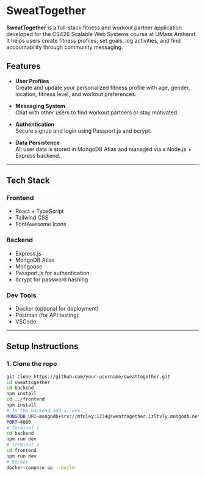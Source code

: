 # SweatTogether 

**SweatTogether** is a full-stack fitness and workout partner application developed for the CS426 Scalable Web Systems course at UMass Amherst. It helps users create fitness profiles, set goals, log activities, and find accountability through community messaging.

## Features

- **User Profiles**  
  Create and update your personalized fitness profile with age, gender, location, fitness level, and workout preferences.

- **Messaging System**  
  Chat with other users to find workout partners or stay motivated.

- **Authentication**  
  Secure signup and login using Passport.js and bcrypt.

- **Data Persistence**  
  All user data is stored in MongoDB Atlas and managed via a Node.js + Express backend.

---

## Tech Stack

### Frontend
- React + TypeScript
- Tailwind CSS
- FontAwesome Icons

### Backend
- Express.js
- MongoDB Atlas
- Mongoose
- Passport.js for authentication
- bcrypt for password hashing

### Dev Tools
- Docker (optional for deployment)
- Postman (for API testing)
- VSCode

---

## Setup Instructions

### 1. Clone the repo

```bash
git clone https://github.com/your-username/sweattogether.git
cd sweattogether
cd backend
npm install 
cd ../frontend
npm install
# In the backend add a .env
MONGODB_URI=mongodb+srv://mfoley:1234@sweattogether.izltv7y.mongodb.net/sweattogether?retryWrites=true&w=majority&appName=SweatTogether
PORT=4000
# Terminal 1
cd backend
npm run dev
# Terminal 2
cd frontend
npm run dev
# Docker 
docker-compose up --build
```
